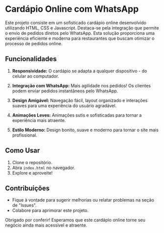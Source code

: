 # Cardápio Online com WhatsApp

Este projeto consiste em um sofisticado cardápio online desenvolvido utilizando HTML, CSS e Javascript. Destaca-se pela integração que permite o envio de pedidos diretos pelo WhatsApp. Esta solução proporciona uma experiência eficiente e moderna para restaurantes que buscam otimizar o processo de pedidos online.

## Funcionalidades

1. **Responsividade:** O cardápio se adapta a qualquer dispositivo - do celular ao computador.

2. **Integração com WhatsApp:** Mais agilidade nos pedidos! Os clientes podem enviar pedidos instantâneos pelo WhatsApp.

3. **Design Amigável:** Navegação fácil, layout organizado e interações suaves para uma experiência do usuário agradável.

4. **Animações Leves:** Animações sutis e sofisticadas para tornar a experiência mais atraente.

5. **Estilo Moderno:** Design bonito, suave e moderno para tornar o site mais profissional.

## Como Usar

1. Clone o repositório.
2. Abra `index.html` no navegador.
3. Explore e aproveite!

## Contribuições

- Fique à vontade para sugerir melhorias ou relatar problemas na seção de "Issues".
- Colabore para aprimorar este projeto.

Obrigado por conferir! Esperamos que este cardápio online torne seu negócio ainda mais acessível e atraente.
